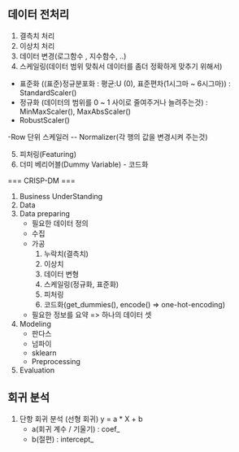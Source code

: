 ## 데이터 전처리

1. 결측치 처리
2. 이상치 처리
3. 데이터 변경(로그함수 , 지수함수, ..)
4. 스케일링(데이터 범위 맞춰서 데이터를 좀더 정확하게 맞추기 위해서) 
 - 표준화 ((표준)정규분포화 : 평균:U (0), 표준편차(1시그마 ~ 6시그마)) : StandardScaler()
 - 정규화 (데이터의 범위를 0 ~ 1 사이로 줄여주거나 늘려주는것) : MinMaxScaler(), MaxAbsScaler()
 - RobustScaler()

 -Row 단위 스케일러
 -- Normalizer(각 행의 값을 변경시켜 주는것)

 5. 피처링(Featuring)
 6. 더미 베리어블(Dummy Variable) - 코드화



 === CRISP-DM ===
 1. Business UnderStanding
 2. Data
 3. Data preparing
     - 필요한 데이터 정의
     - 수집
     - 가공
        1. 누락치(결측치)
        2. 이상치
        3. 데이터 변형
        4. 스케일링(정규화, 표준화)
        5. 피처링
        6. 코드화(get_dummies(), encode() => one-hot-encoding) 
    - 필요한 정보를 요약 => 하나의 데이터 셋
4. Modeling
    - 판다스
    - 넘파이
    - sklearn
    - Preprocessing
5. Evaluation

## 회귀 분석

1. 단항 회귀 분석 (선형 회귀) y = a * X + b
    - a(회귀 계수 / 기울기) : coef_
    - b(절편) : intercept_

